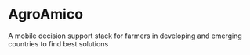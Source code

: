 # AgroAmico
A mobile decision support stack for farmers in developing and emerging countries to find best solutions
